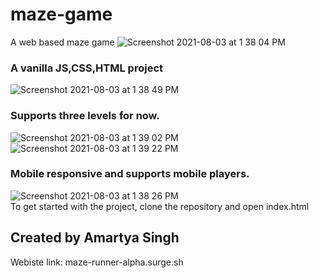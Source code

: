 # maze-game
A web based maze game
![Screenshot 2021-08-03 at 1 38 04 PM](https://user-images.githubusercontent.com/53113365/127980971-932c1855-89d5-43cf-8176-37ac6d46cf66.png)
</br>
### A vanilla JS,CSS,HTML project
![Screenshot 2021-08-03 at 1 38 49 PM](https://user-images.githubusercontent.com/53113365/127981041-4803fad5-0d52-42db-9e29-1a2b55e606a9.png)
</br>
### Supports three levels for now.
![Screenshot 2021-08-03 at 1 39 02 PM](https://user-images.githubusercontent.com/53113365/127981078-457d2fb1-77f0-40b9-8ba0-e4c555cdbd39.png)
![Screenshot 2021-08-03 at 1 39 22 PM](https://user-images.githubusercontent.com/53113365/127981117-7e7bb833-195b-4759-97ec-41a89375e8fb.png)
</br>
### Mobile responsive and supports mobile players. 
![Screenshot 2021-08-03 at 1 38 26 PM](https://user-images.githubusercontent.com/53113365/127981010-61ee8b4d-5798-4184-b926-2ce8383748cb.png)
</br>
To get started with the project, clone the repository and open index.html
## Created by Amartya Singh
Webiste link: maze-runner-alpha.surge.sh

